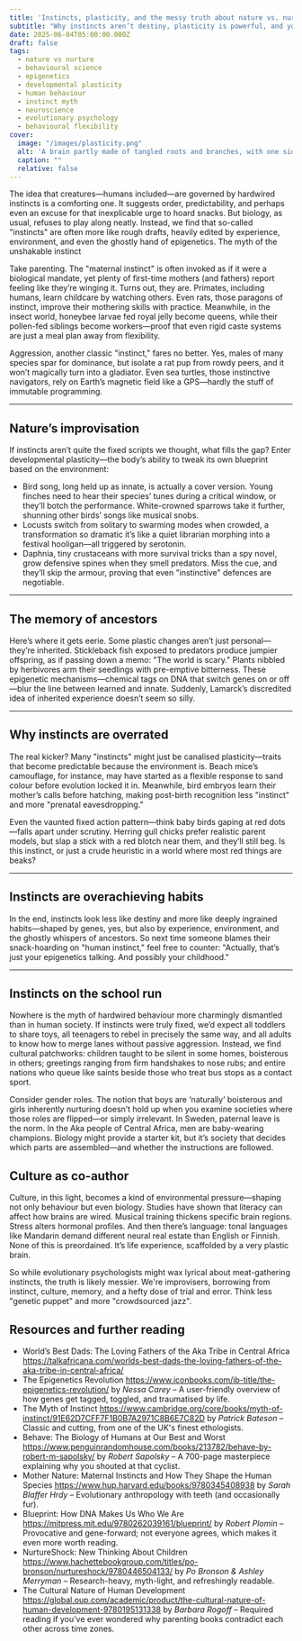 ```yaml
---
title: 'Instincts, plasticity, and the messy truth about nature vs. nurture'
subtitle: "Why instincts aren’t destiny, plasticity is powerful, and your snack habits may be epigenetic."
date: 2025-06-04T05:00:00.000Z
draft: false
tags: 
  - nature vs nurture
  - behavioural science
  - epigenetics
  - developmental plasticity
  - human behaviour
  - instinct myth
  - neuroscience
  - evolutionary psychology
  - behavioural flexibility
cover:
  image: "/images/plasticity.png"
  alt: 'A brain partly made of tangled roots and branches, with one side neat and structured ("instinct") and the other wild and flowering ("plasticity")' 
  caption: ""
  relative: false
---
```


The idea that creatures—humans included—are governed by hardwired instincts is a comforting one. It suggests order, predictability, and perhaps even an excuse for that inexplicable urge to hoard snacks. But biology, as usual, refuses to play along neatly. Instead, we find that so-called "instincts" are often more like rough drafts, heavily edited by experience, environment, and even the ghostly hand of epigenetics.
The myth of the unshakable instinct

Take parenting. The "maternal instinct" is often invoked as if it were a biological mandate, yet plenty of first-time mothers (and fathers) report feeling like they’re winging it. Turns out, they are. Primates, including humans, learn childcare by watching others. Even rats, those paragons of instinct, improve their mothering skills with practice. Meanwhile, in the insect world, honeybee larvae fed royal jelly become queens, while their pollen-fed siblings become workers—proof that even rigid caste systems are just a meal plan away from flexibility.

Aggression, another classic "instinct," fares no better. Yes, males of many species spar for dominance, but isolate a rat pup from rowdy peers, and it won’t magically turn into a gladiator. Even sea turtles, those instinctive navigators, rely on Earth’s magnetic field like a GPS—hardly the stuff of immutable programming.

---

## Nature’s improvisation

If instincts aren’t quite the fixed scripts we thought, what fills the gap? Enter developmental plasticity—the body’s ability to tweak its own blueprint based on the environment:

* Bird song, long held up as innate, is actually a cover version. Young finches need to hear their species’ tunes during a critical window, or they’ll botch the performance. White-crowned sparrows take it further, shunning other birds’ songs like musical snobs.
* Locusts switch from solitary to swarming modes when crowded, a transformation so dramatic it’s like a quiet librarian morphing into a festival hooligan—all triggered by serotonin.
* Daphnia, tiny crustaceans with more survival tricks than a spy novel, grow defensive spines when they smell predators. Miss the cue, and they’ll skip the armour, proving that even "instinctive" defences are negotiable.

---

## The memory of ancestors

Here’s where it gets eerie. Some plastic changes aren’t just personal—they’re inherited. Stickleback fish exposed to predators produce jumpier offspring, as if passing down a memo: "The world is scary." Plants nibbled by herbivores arm their seedlings with pre-emptive bitterness. These epigenetic mechanisms—chemical tags on DNA that switch genes on or off—blur the line between learned and innate. Suddenly, Lamarck’s discredited idea of inherited experience doesn’t seem so silly.

---

## Why instincts are overrated

The real kicker? Many "instincts" might just be canalised plasticity—traits that become predictable because the environment is. Beach mice’s camouflage, for instance, may have started as a flexible response to sand colour before evolution locked it in. Meanwhile, bird embryos learn their mother’s calls before hatching, making post-birth recognition less "instinct" and more "prenatal eavesdropping."

Even the vaunted fixed action pattern—think baby birds gaping at red dots—falls apart under scrutiny. Herring gull chicks prefer realistic parent models, but slap a stick with a red blotch near them, and they’ll still beg. Is this instinct, or just a crude heuristic in a world where most red things are beaks?

---

## Instincts are overachieving habits

In the end, instincts look less like destiny and more like deeply ingrained habits—shaped by genes, yes, but also by experience, environment, and the ghostly whispers of ancestors. So next time someone blames their snack-hoarding on "human instinct," feel free to counter: "Actually, that’s just your epigenetics talking. And possibly your childhood."

---

## Instincts on the school run

Nowhere is the myth of hardwired behaviour more charmingly dismantled than in human society. If instincts were truly fixed, we’d expect all toddlers to share toys, all teenagers to rebel in precisely the same way, and all adults to know how to merge lanes without passive aggression. Instead, we find cultural patchworks: children taught to be silent in some homes, boisterous in others; greetings ranging from firm handshakes to nose rubs; and entire nations who queue like saints beside those who treat bus stops as a contact sport.

Consider gender roles. The notion that boys are ‘naturally’ boisterous and girls inherently nurturing doesn’t hold up when you examine societies where those roles are flipped—or simply irrelevant. In Sweden, paternal leave is the norm. In the Aka people of Central Africa, men are baby-wearing champions. Biology might provide a starter kit, but it’s society that decides which parts are assembled—and whether the instructions are followed.

## Culture as co-author

Culture, in this light, becomes a kind of environmental pressure—shaping not only behaviour but even biology. Studies have shown that literacy can affect how brains are wired. Musical training thickens specific brain regions. Stress alters hormonal profiles. And then there’s language: tonal languages like Mandarin demand different neural real estate than English or Finnish. None of this is preordained. It’s life experience, scaffolded by a very plastic brain.

So while evolutionary psychologists might wax lyrical about meat-gathering instincts, the truth is likely messier. We're improvisers, borrowing from instinct, culture, memory, and a hefty dose of trial and error. Think less "genetic puppet" and more "crowdsourced jazz".

## Resources and further reading

* World’s Best Dads: The Loving Fathers of the Aka Tribe in Central Africa https://talkafricana.com/worlds-best-dads-the-loving-fathers-of-the-aka-tribe-in-central-africa/
* The Epigenetics Revolution https://www.iconbooks.com/ib-title/the-epigenetics-revolution/ by *Nessa Carey* – A user-friendly overview of how genes get tagged, toggled, and traumatised by life.
* The Myth of Instinct https://www.cambridge.org/core/books/myth-of-instinct/91E62D7CFF7F1B0B7A2971C8B6E7C82D by *Patrick Bateson* – Classic and cutting, from one of the UK's finest ethologists.
* Behave: The Biology of Humans at Our Best and Worst https://www.penguinrandomhouse.com/books/213782/behave-by-robert-m-sapolsky/ by *Robert Sapolsky* – A 700-page masterpiece explaining why you shouted at that cyclist.
* Mother Nature: Maternal Instincts and How They Shape the Human Species https://www.hup.harvard.edu/books/9780345408938 by *Sarah Blaffer Hrdy* – Evolutionary anthropology with teeth (and occasionally fur).
* Blueprint: How DNA Makes Us Who We Are https://mitpress.mit.edu/9780262039161/blueprint/ by *Robert Plomin* – Provocative and gene-forward; not everyone agrees, which makes it even more worth reading.
* NurtureShock: New Thinking About Children https://www.hachettebookgroup.com/titles/po-bronson/nurtureshock/9780446504133/ by *Po Bronson & Ashley Merryman* – Research-heavy, myth-light, and refreshingly readable.
* The Cultural Nature of Human Development https://global.oup.com/academic/product/the-cultural-nature-of-human-development-9780195131338 by *Barbara Rogoff* – Required reading if you’ve ever wondered why parenting books contradict each other across time zones.

